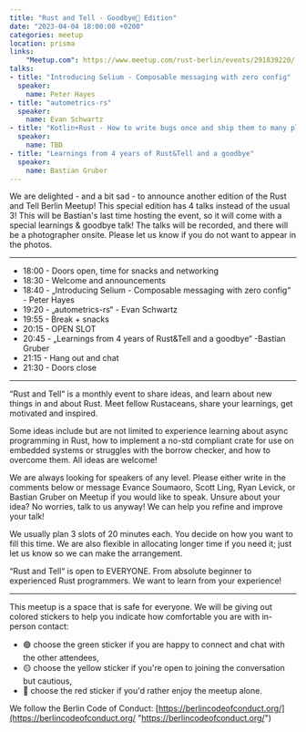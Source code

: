 ```yaml
---
title: "Rust and Tell - Goodbye👋 Edition"
date: "2023-04-04 18:00:00 +0200"
categories: meetup
location: prisma
links:
    "Meetup.com": https://www.meetup.com/rust-berlin/events/291839220/
talks:
- title: "Introducing Selium - Composable messaging with zero config"
  speaker:
    name: Peter Hayes
- title: "autometrics-rs"
  speaker:
    name: Evan Schwartz
- title: "Kotlin+Rust - How to write bugs once and ship them to many platforms"
  speaker:
    name: TBD
- title: "Learnings from 4 years of Rust&Tell and a goodbye"
  speaker:
    name: Bastian Gruber
---
```


We are delighted - and a bit sad - to announce another edition of the Rust and Tell Berlin Meetup!
This special edition has 4 talks instead of the usual 3!
This will be Bastian's last time hosting the event, so it will come with a special learnings & goodbye talk!
The talks will be recorded, and there will be a photographer onsite.
Please let us know if you do not want to appear in the photos.

---

* 18:00 - Doors open, time for snacks and networking
* 18:30 - Welcome and announcements
* 18:40 - „Introducing Selium - Composable messaging with zero config“ - Peter Hayes
* 19:20 - „autometrics-rs“ - Evan Schwartz
* 19:55 - Break + snacks
* 20:15 - OPEN SLOT
* 20:45 - „Learnings from 4 years of Rust&Tell and a goodbye“ -Bastian Gruber
* 21:15 - Hang out and chat
* 21:30 - Doors close

---

“Rust and Tell“ is a monthly event to share ideas, and learn about new things in and about Rust. Meet fellow Rustaceans, share your learnings, get motivated and inspired.

Some ideas include but are not limited to experience learning about async programming in Rust, how to implement a no-std compliant crate for use on embedded systems or struggles with the borrow checker, and how to overcome them. All ideas are welcome!

We are always looking for speakers of any level. Please either write in the comments below or message Evance Soumaoro, Scott Ling, Ryan Levick, or Bastian Gruber on Meetup if you would like to speak. Unsure about your idea? No worries, talk to us anyway! We can help you refine and improve your talk!

We usually plan 3 slots of 20 minutes each. You decide on how you want to fill this time. We are also flexible in allocating longer time if you need it; just let us know so we can make the arrangement.

“Rust and Tell“ is open to EVERYONE. From absolute beginner to experienced Rust programmers. We want to learn from your experience!

---

This meetup is a space that is safe for everyone. We will be giving out colored stickers to help you indicate how comfortable you are with in-person contact:

* 🟢 choose the green sticker if you are happy to connect and chat with the other attendees,
* 🟡 choose the yellow sticker if you're open to joining the conversation but cautious,
* 🔴 choose the red sticker if you'd rather enjoy the meetup alone.

We follow the Berlin Code of Conduct: [https://berlincodeofconduct.org/](https://berlincodeofconduct.org/ "https://berlincodeofconduct.org/")
